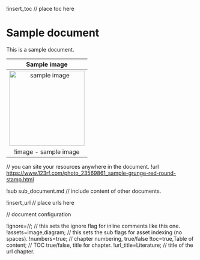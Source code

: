 !insert_toc                 // place toc here

# Sample document

This is a sample document.

|Sample image|
|:---:|
| <img width="200" src="https://previews.123rf.com/images/aquir/aquir1311/aquir131100316/23569861-sample-grunge-red-round-stamp.jpg"  alt="sample image"/> |
| !image - sample image|    // with the "!image" sub flag you don't have to number your assets, it happens automatically.

// you can site your resources anywhere in the document.
!url https://www.123rf.com/photo_23569861_sample-grunge-red-round-stamp.html


!sub sub_document.md        // include content of other documents.

!insert_url                 // place urls here

// document configuration

!ignore=//;                 // this sets the ignore flag for inline comments like this one.
!assets=image,diagram;      // this sets the sub flags for asset indexing (no spaces).
!numbers=true;              // chapter numbering, true/false
!toc=true,Table of content; // TOC true/false, title for chapter.
!url_title=Literature;      // title of the url chapter.